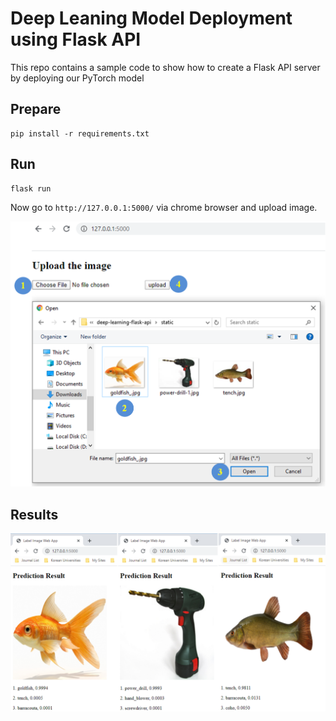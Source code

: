 # Deep Leaning Model Deployment using Flask API

This repo contains a sample code to show how to create a Flask API server by deploying our PyTorch model

## Prepare 
```
pip install -r requirements.txt
```

## Run
```
flask run
```

Now go to `http://127.0.0.1:5000/` via chrome browser and upload image. 

<p align="left"><img src="assets/guide.png" width="640"\></p>

## Results

<p align="left"><img src="assets/results.png" width="1280"\></p>